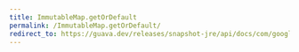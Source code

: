 ```yaml
---
title: ImmutableMap.getOrDefault
permalink: /ImmutableMap.getOrDefault/
redirect_to: https://guava.dev/releases/snapshot-jre/api/docs/com/google/common/collect/ImmutableMap.html#getOrDefault-java.lang.Object-V-
---
```

